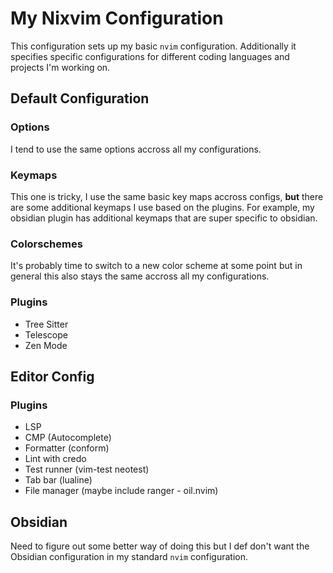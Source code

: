 # My Nixvim Configuration

This configuration sets up my basic `nvim` configuration. Additionally it
specifies specific configurations for different coding languages and projects
I'm working on.

## Default Configuration

### Options

I tend to use the same options accross all my configurations.

### Keymaps

This one is tricky, I use the same basic key maps accross configs, **but** there
are some additional keymaps I use based on the plugins. For example, my obsidian
plugin has additional keymaps that are super specific to obsidian.

### Colorschemes

It's probably time to switch to a new color scheme at some point but in general
this also stays the same accross all my configurations.

### Plugins

- Tree Sitter
- Telescope
- Zen Mode

## Editor Config

### Plugins

- LSP
- CMP (Autocomplete)
- Formatter (conform)
- Lint with credo
- Test runner (vim-test neotest)
- Tab bar (lualine)
- File manager (maybe include ranger - oil.nvim)

## Obsidian

Need to figure out some better way of doing this but I def don't want the
Obsidian configuration in my standard `nvim` configuration.

